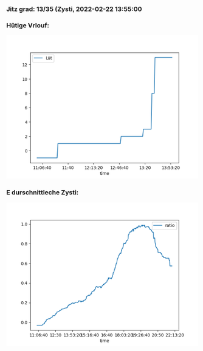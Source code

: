 ### Jitz grad: 13/35 (Zysti, 2022-02-22 13:55:00

### Hütige Vrlouf:
![Graph](Today.png)

### E durschnittleche Zysti:
![Graph](Zysti.png)